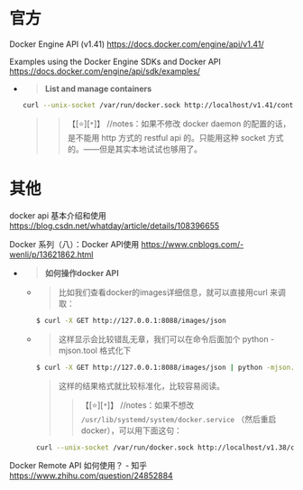 
# 官方

Docker Engine API (v1.41) https://docs.docker.com/engine/api/v1.41/

Examples using the Docker Engine SDKs and Docker API https://docs.docker.com/engine/api/sdk/examples/
- > **List and manage containers**
  ```sh
  curl --unix-socket /var/run/docker.sock http://localhost/v1.41/containers/json
  ```
  >> 【[:star:][`*`]】 //notes：如果不修改 docker daemon 的配置的话，是不能用 http 方式的 restful api 的。只能用这种 socket 方式的。——但是其实本地试试也够用了。

# 其他

docker api 基本介绍和使用 https://blog.csdn.net/whatday/article/details/108396655

Docker 系列（八）：Docker API使用 https://www.cnblogs.com/-wenli/p/13621862.html
- > **如何操作docker API**
  * > 比如我们查看docker的images详细信息，就可以直接用curl 来调取：
    ```sh
    $ curl -X GET http://127.0.0.1:8088/images/json
    ```
  * > 这样显示会比较错乱无章，我们可以在命令后面加个 python -mjson.tool 格式化下
    ```sh
    $ curl -X GET http://127.0.0.1:8088/images/json | python -mjson.tool
    ```
    > 这样的结果格式就比较标准化，比较容易阅读。
    >> 【[:star:][`*`]】 //notes：如果不想改 `/usr/lib/systemd/system/docker.service` （然后重启docker），可以用下面这句：
    ```sh
    curl --unix-socket /var/run/docker.sock http://localhost/v1.38/containers/json | python -mjson.tool
    ```

Docker Remote API 如何使用？ - 知乎 https://www.zhihu.com/question/24852884

